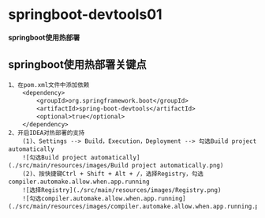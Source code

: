 # springboot-devtools01

**springboot使用热部署**

## springboot使用热部署关键点
    1、在pom.xml文件中添加依赖
        <dependency>
            <groupId>org.springframework.boot</groupId>
            <artifactId>spring-boot-devtools</artifactId>
            <optional>true</optional>
        </dependency>
    2、开启IDEA对热部署的支持
        (1)、Settings --> Build，Execution，Deployment --> 勾选Build project automatically
        ![勾选Build project automatically](./src/main/resources/images/Build project automatically.png)
        (2)、按快捷键Ctrl + Shift + Alt + /，选择Registry，勾选compiler.automake.allow.when.app.running
        ![选择Registry](./src/main/resources/images/Registry.png)
        ![勾选compiler.automake.allow.when.app.running](./src/main/resources/images/compiler.automake.allow.when.app.running.png)